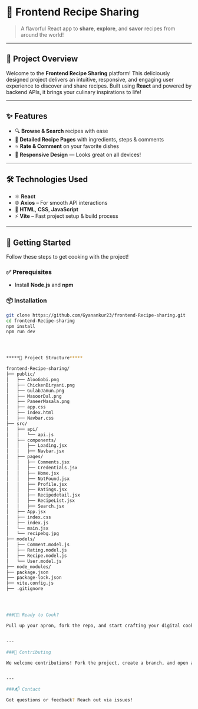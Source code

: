 # 🍲 Frontend Recipe Sharing

> A flavorful React app to **share**, **explore**, and **savor** recipes from around the world!

---

## 📖 Project Overview

Welcome to the **Frontend Recipe Sharing** platform! This deliciously designed project delivers an intuitive, responsive, and engaging user experience to discover and share recipes. Built using **React** and powered by backend APIs, it brings your culinary inspirations to life!

---

## ✨ Features

- 🔍 **Browse & Search** recipes with ease  
- 🧾 **Detailed Recipe Pages** with ingredients, steps & comments  
- ⭐ **Rate & Comment** on your favorite dishes  
- 📱 **Responsive Design** — Looks great on all devices!

---

## 🛠️ Technologies Used

- ⚛️ **React**
- 🌐 **Axios** – For smooth API interactions
- 🎨 **HTML**, **CSS**, **JavaScript**
- ⚡ **Vite** – Fast project setup & build process

---

## 🚀 Getting Started

Follow these steps to get cooking with the project!

### ✅ Prerequisites

- Install **Node.js** and **npm**

### 📦 Installation

```bash
git clone https://github.com/Gyanankur23/frontend-Recipe-sharing.git
cd frontend-Recipe-sharing
npm install
npm run dev




*****📁 Project Structure*****

frontend-Recipe-sharing/
├── public/
│   ├── AlooGobi.png
│   ├── ChickenBiryani.png
│   ├── GulabJamun.png
│   ├── MasoorDal.png
│   ├── PaneerMasala.png
│   ├── app.css
│   ├── index.html
│   ├── Navbar.css
├── src/
│   ├── api/
│   │   └── api.js
│   ├── components/
│   │   ├── Loading.jsx
│   │   ├── Navbar.jsx
│   ├── pages/
│   │   ├── Comments.jsx
│   │   ├── Credentials.jsx
│   │   ├── Home.jsx
│   │   ├── NotFound.jsx
│   │   ├── Profile.jsx
│   │   ├── Ratings.jsx
│   │   ├── Recipedetail.jsx
│   │   ├── RecipeList.jsx
│   │   ├── Search.jsx
│   ├── App.jsx
│   ├── index.css
│   ├── index.js
│   └── main.jsx
│   └── recipebg.jpg
├── models/
│   ├── Comment.model.js
│   ├── Rating.model.js
│   ├── Recipe.model.js
│   └── User.model.js
├── node_modules/
├── package.json
├── package-lock.json
├── vite.config.js
├── .gitignore




###👨‍🍳 Ready to Cook?

Pull up your apron, fork the repo, and start crafting your digital cookbook!


---

###🧡 Contributing

We welcome contributions! Fork the project, create a branch, and open a PR. Let’s build a tastier web together!


---

###📬 Contact

Got questions or feedback? Reach out via issues!

